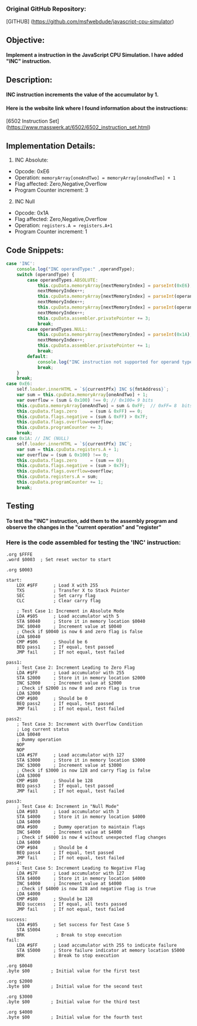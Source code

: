 
### Original GitHub Repository:
[GITHUB] (https://github.com/msfwebdude/javascript-cpu-simulator)

## Objective:
#### Implement a instruction in the JavaScript CPU Simulation. I have added "INC" instruction.
## Description: 
#### INC instruction increments the value of the accumulator by 1.

#### Here is the website link where I found information about the instructions:
[6502 Instruction Set] (https://www.masswerk.at/6502/6502_instruction_set.html)

## Implementation Details:
1. INC Absolute:
* Opcode: 0xE6
* Operation: `memoryArray[oneAndTwo] = memoryArray[oneAndTwo] + 1`
* Flag affected: Zero,Negative,Overflow
* Program Counter increment: 3
2. INC Null
*  Opcode: 0x1A
* Flag  affected: Zero,Negative,Overflow
* Operation: `registers.A = registers.A+1`
* Program Counter increment: 1

## Code Snippets:
```javascript
case 'INC':
    console.log("INC operandType:" ,operandType);
    switch (operandType) {
        case operandTypes.ABSOLUTE:
            this.cpuData.memoryArray[nextMemoryIndex] = parseInt(0xE6);
            nextMemoryIndex++;
            this.cpuData.memoryArray[nextMemoryIndex] = parseInt(operandValue[0]);
            nextMemoryIndex++;
            this.cpuData.memoryArray[nextMemoryIndex] = parseInt(operandValue[1]);
            nextMemoryIndex++;
            this.cpuData.assembler.privatePointer += 3;
            break;
        case operandTypes.NULL:
            this.cpuData.memoryArray[nextMemoryIndex] = parseInt(0x1A);
            nextMemoryIndex++;
            this.cpuData.assembler.privatePointer += 1;
            break;
        default:
            console.log("INC instruction not supported for operand type", operandType);
            break;  
    }
    break;
case 0xE6:
    self.loader.innerHTML = `${currentPfx} INC ${fmtAddress}`;
    var sum = this.cpuData.memoryArray[oneAndTwo] + 1;
    var overflow = (sum & 0x100) !== 0; // 0x100= 9 bits
    this.cpuData.memoryArray[oneAndTwo] = sum & 0xFF;  // 0xFF= 8  bits
    this.cpuData.flags.zero     = (sum & 0xFF) == 0;
    this.cpuData.flags.negative = (sum & 0xFF) > 0x7F;
    this.cpuData.flags.overflow=overflow;
    this.cpuData.programCounter += 3;
    break;
case 0x1A: // INC (NULL)
    self.loader.innerHTML = `${currentPfx} INC`;
    var sum = this.cpuData.registers.A + 1;
    var overflow = (sum & 0x100) !== 0; 
    this.cpuData.flags.zero     = (sum == 0);
    this.cpuData.flags.negative = (sum > 0x7F);
    this.cpuData.flags.overflow=overflow;
    this.cpuData.registers.A = sum;
    this.cpuData.programCounter += 1;
    break;
``` 
## Testing 
#### To test the "INC" instruction, add them to the assembly program and observe the changes in the "current operation" and "register"

### Here is the code assembled for testing the 'INC' instruction:
``` 
.org $FFFE
.word $0003  ; Set reset vector to start

.org $0003

start:
    LDX #$FF      ; Load X with 255
    TXS           ; Transfer X to Stack Pointer
    SEC           ; Set carry flag
    CLC           ; Clear carry flag

    ; Test Case 1: Increment in Absolute Mode
    LDA #$05      ; Load accumulator with 5
    STA $0040     ; Store it in memory location $0040
    INC $0040     ; Increment value at $0040
    ; Check if $0040 is now 6 and zero flag is false
    LDA $0040
    CMP #$06      ; Should be 6
    BEQ pass1     ; If equal, test passed
    JMP fail      ; If not equal, test failed

pass1:
    ; Test Case 2: Increment Leading to Zero Flag
    LDA #$FF      ; Load accumulator with 255
    STA $2000     ; Store it in memory location $2000
    INC $2000     ; Increment value at $2000
    ; Check if $2000 is now 0 and zero flag is true
    LDA $2000
    CMP #$00      ; Should be 0
    BEQ pass2     ; If equal, test passed
    JMP fail      ; If not equal, test failed

pass2:
    ; Test Case 3: Increment with Overflow Condition
    ; Log current status
    LDA $0040
    ; Dummy operation
    NOP
    NOP
    LDA #$7F      ; Load accumulator with 127
    STA $3000     ; Store it in memory location $3000
    INC $3000     ; Increment value at $3000
    ; Check if $3000 is now 128 and carry flag is false
    LDA $3000
    CMP #$80      ; Should be 128
    BEQ pass3     ; If equal, test passed
    JMP fail      ; If not equal, test failed

pass3:
    ; Test Case 4: Increment in "Null Mode"
    LDA #$03      ; Load accumulator with 3
    STA $4000     ; Store it in memory location $4000
    LDA $4000
    ORA #$00      ; Dummy operation to maintain flags
    INC $4000     ; Increment value at $4000
    ; Check if $4000 is now 4 without unexpected flag changes
    LDA $4000
    CMP #$04      ; Should be 4
    BEQ pass4     ; If equal, test passed
    JMP fail      ; If not equal, test failed
pass4:
    ; Test Case 5: Increment Leading to Negative Flag
    LDA #$7F      ; Load accumulator with 127
    STA $4000     ; Store it in memory location $4000
    INC $4000     ; Increment value at $4000
    ; Check if $4000 is now 128 and negative flag is true
    LDA $4000
    CMP #$80      ; Should be 128
    BEQ success   ; If equal, all tests passed
    JMP fail      ; If not equal, test failed

success:
    LDA #$05      ; Set success for Test Case 5
    STA $5004
    BRK            ; Break to stop execution
fail:
    LDA #$FF      ; Load accumulator with 255 to indicate failure
    STA $5000     ; Store failure indicator at memory location $5000
    BRK           ; Break to stop execution

.org $0040
.byte $00        ; Initial value for the first test

.org $2000
.byte $00        ; Initial value for the second test

.org $3000
.byte $00        ; Initial value for the third test

.org $4000
.byte $00        ; Initial value for the fourth test

``` 


